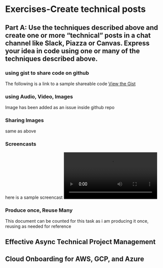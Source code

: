 # Exercises-Create technical posts

## Part A: Use the techniques described above and create one or more “technical” posts in a chat channel like Slack, Piazza or Canvas. Express your idea in code using one or many of the techniques described above.

### using gist to share code on github

The following is a link to a sample shareable code
[View the Gist](https://gist.github.com/Friend09/8b8e3be2f13422af923ef69d85d1e2af)

### using Audio, Video, Images

Image has been added as an issue inside github repo

### Sharing Images

same as above

### Screencasts

here is a sample screencast
<video src="screencast_example.mp4" controls title="Title"></video>

### Produce once, Reuse Many

This document can be counted for this task as i am producing it once, reusing as needed for reference

## Effective Async Technical Project Management

## Cloud Onboarding for AWS, GCP, and Azure


